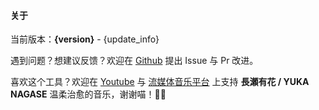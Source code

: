#### 关于

当前版本：**{version}** - {update_info}

遇到问题？想建议反馈？欢迎在 [Github](https://github.com/yuka-friends/Windrecorder) 提出 Issue 与 Pr 改进。

喜欢这个工具？欢迎在 [Youtube](https://www.youtube.com/channel/UCf-PcSHzYAtfcoiBr5C9DZA) 与 [流媒体音乐平台](https://stlink.to/YUKA-NAGASE_DSP_YT) 上支持 **長瀬有花 / YUKA NAGASE** 温柔治愈的音乐，谢谢喵！🥰🧡